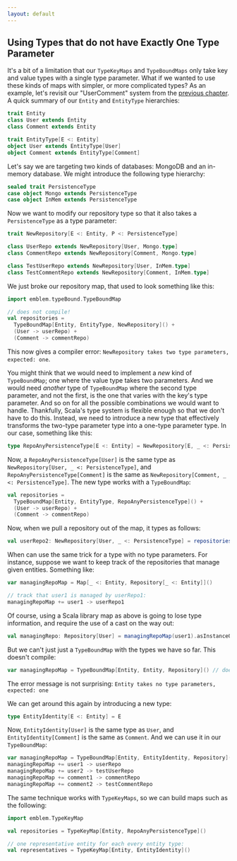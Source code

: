 ```yaml
---
layout: default
---
```


## Using Types that do not have Exactly One Type Parameter

It's a bit of a limitation that our `TypeKeyMaps` and `TypeBoundMaps` only take key and value types with a single type parameter. What if we wanted to use these kinds of maps with simpler, or more complicated types? As an example, let's revisit our "UserComment" system from the [previous chapter](typeboundmaps.html). A quick summary of our `Entity` and `EntityType` hierarchies:

```scala
trait Entity
class User extends Entity
class Comment extends Entity

trait EntityType[E <: Entity]
object User extends EntityType[User]
object Comment extends EntityType[Comment]
```

Let's say we are targeting two kinds of databases: MongoDB and an in-memory database. We might introduce the following type hierarchy:

```scala
sealed trait PersistenceType
case object Mongo extends PersistenceType
case object InMem extends PersistenceType
```

Now we want to modify our repository type so that it also takes a `PersistenceType` as a type parameter:

```scala
trait NewRepository[E <: Entity, P <: PersistenceType]

class UserRepo extends NewRepository[User, Mongo.type]
class CommentRepo extends NewRepository[Comment, Mongo.type]

class TestUserRepo extends NewRepository[User, InMem.type]
class TestCommentRepo extends NewRepository[Comment, InMem.type]
```

We just broke our repository map, that used to look something like this:

```scala
import emblem.typeBound.TypeBoundMap

// does not compile!
val repositories =
  TypeBoundMap[Entity, EntityType, NewRepository]() +
  (User -> userRepo) +
  (Comment -> commentRepo)
```

This now gives a compiler error: `NewRepository takes two type parameters, expected: one`.

You might think that we would need to implement a _new_ kind of `TypeBoundMap`; one where the value type takes two parameters. And we would need _another_ type of `TypeBoundMap` where the second type parameter, and not the first, is the one that varies with the key's type parameter. And so on for all the possible combinations we would want to handle. Thankfully, Scala's type system is flexible enough so that we don't have to do this. Instead, we need to introduce a new type that effectively transforms the two-type parameter type into a one-type parameter type. In our case, something like this:

```scala
type RepoAnyPersistenceType[E <: Entity] = NewRepository[E, _ <: PersistenceType]
```

Now, a `RepoAnyPersistenceType[User]` is the same type as `NewRepository[User, _ <: PersistenceType]`, and `RepoAnyPersistenceType[Comment]` is the same as `NewRepository[Comment, _ <: PersistenceType]`. The new type works with a `TypeBoundMap`:

```scala
val repositories =
  TypeBoundMap[Entity, EntityType, RepoAnyPersistenceType]() +
  (User -> userRepo) +
  (Comment -> commentRepo)
```

Now, when we pull a repository out of the map, it types as follows:

```scala
val userRepo2: NewRepository[User, _ <: PersistenceType] = repositories(User)
```

When can use the same trick for a type with no type parameters. For instance, suppose we want to keep track of the repositories that manage given entities. Something like:

```scala
var managingRepoMap = Map[_ <: Entity, Repository[_ <: Entity]]()

// track that user1 is managed by userRepo1:
managingRepoMap += user1 -> userRepo1
```

Of course, using a Scala library map as above is going to lose type information, and require the use of a cast on the way out:

```scala
val managingRepo: Repository[User] = managingRepoMap(user1).asInstanceOf[Repository[User]]
```

But we can't just just a `TypeBoundMap` with the types we have so far. This doesn't compile:

```scala
var managingRepoMap = TypeBoundMap[Entity, Entity, Repository]() // does not compile!
```

The error message is not surprising: `Entity takes no type parameters, expected: one`

We can get around this again by introducing a new type:

```scala
type EntityIdentity[E <: Entity] = E
```

Now, `EntityIdentity[User]` is the same type as `User`, and `EntityIdentity[Comment]` is the same as `Comment`. And we can use it in our `TypeBoundMap`:

```scala
var managingRepoMap = TypeBoundMap[Entity, EntityIdentity, Repository]()
managingRepoMap += user1 -> userRepo
managingRepoMap += user2 -> testUserRepo
managingRepoMap += comment1 -> commentRepo
managingRepoMap += comment2 -> testCommentRepo
```

The same technique works with `TypeKeyMaps`, so we can build maps such as the following:

```scala
import emblem.TypeKeyMap

val repositories = TypeKeyMap[Entity, RepoAnyPersistenceType]()

// one representative entity for each every entity type:
val representatives = TypeKeyMap[Entity, EntityIdentity]()
```
